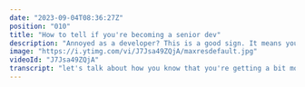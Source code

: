 ```yaml
---
date: "2023-09-04T08:36:27Z"
position: "010"
title: "How to tell if you're becoming a senior dev"
description: "Annoyed as a developer? This is a good sign. It means you are getting more senior!\n\nFollow me here:\nWebsite: https://timbenniks.dev\nTwitter: https://twitter.com/timbenniks\nGithub: https://github.com/timbenniks"
image: "https://i.ytimg.com/vi/J7Jsa49ZQjA/maxresdefault.jpg"
videoId: "J7Jsa49ZQjA"
transcript: "let's talk about how you know that you're getting a bit more senior as a developer and then going from knowing that a little bit to actually becoming more senior so in this video I'm just gonna ramble on a little bit it's going to be just a monologue of me one take just talking about this thing that I've been you know it's in my mind a little bit because constantly in our careers as developers but maybe also as more managers OR tech leads we go through the same motions of becoming more senior and in this video I want to kind of just reflect on what I think seniority means in this sense and then what you can do once you know that how you actually get there generally and you probably know the same thing as well when you're a developer in your up and coming or even when you're a more senior at one point in time you start to get a little bit annoyed with what you see around you right you're coding something but you got it because there's like a ticket that you have to do and you don't really understand why it's that way because that way is better right you start to get a bit annoyed like why are these decisions being made and why don't I have time to actually do it correctly or why do they choose something that they know is not correct but they're still doing it and you get more annoyed over time in your project right you start to be like hey I don't want to do this anymore it kind of doesn't feel right but it's my job so I'll do the thing and then over time you notice that you get less annoyed right and so that's the thing that makes you more senior so you start to realize that around you things happen but you don't really know what these things are but you start to realize hey they're changing and that the noise meat upsets me why do I have to use angular and I cannot use few why are these decisions being made why do I have to do unit tests or all those little things even business decisions that you don't get from your customer you still have to do them and so what makes you more senior when you know you're in the stage of becoming more senior is you start to notice around you that things are happening that you don't really understand yet but they upset you and that is a really good thing don't worry about it that's actually great the one thing that you have to do is figure out why am I upset and based on this wine you can actually start doing a few things talk to others and figure out this why solve it and suddenly you're more senior and so the overarching story here is if you have more overview of what your disa what like what other disciplines do suddenly these things are not that annoying anymore because you have so much overview you actually understand what these other people do and because of that you actually now are like okay of course you made that business decision because all these things happen around that person and then it's less shitty for you that you have to do a certain thing of course you still might not like it but at least you're not upset as much because you've understood so overview or what I like to say helicopter view is really the way to get more senior the more overview you have of what you do or what others do the more senior you are the less annoyed you are and the more calm you can explain of why certain things shouldn't happen um just because right you can say just because because I'm a developer and I know or you can understand their situation go at it in their context and explain hey but this is what I know as a developer this is what you've chosen because of your business decisions or whatever why don't we do it that way and you find the middle ground it's only your calm the other person has understood and you go because imagine you're just upset but you don't know why they chose something you're just going to be like annoying to them they're never going to change right and so the whole thing is half overview so this works in the macro understand why your product owner chose a certain thing or your customer chose the CMS you hate understand their business implications right but it also works in a smaller sense imagine you have a bug and it's a really annoying thing somewhere and of course as a developer you will likely have an inkling it's this thing so let me just try and fix it but if you don't have overview over their whole code base you don't know why the thing is actually broken you can only make an assumption and it gets you annoyed again if you don't fix it right so what you do is you understand your code base you start taking layers off until you reach that issue and that gives you overview of that bug because you remove the things and you remove the things because you know what they do and the more you remove you'll find that it's actually probably a simple bug to fix and if you cannot find the book yet keep peeling layers or you see it happen change some things see okay this is really why and then move the layers back up and you're good to go so it happens in the macro and it happens in the micro and so you as a developer or a tag lead or something you will be annoyed and don't worry it's normal in everybody's career I've had this on multiple locations like right now I'm at a startup right and I've just worked for two and a half years at the startup the first one I've ever worked on and I wasn't annoyed at all I just just had to learn so much there was so much going on I just had to do my job and then at the end of these two and a half years I started to notice certain things I got annoyed but I didn't know why and now that I've done this a few times in my career I realize okay I don't have to be upset about the fact that I'm annoyed by something I just have to learn why and now I'm in a new startup and I see things happen and I realize ah that annoyance is not that bad it's just I didn't know there are certain Universal problems startups have that's fine nothing to be upset about and now when I see these things I can connect the fact that I was upset before and I'm upset again okay so this is a thing I have to do something with this and now I try to remain calm and just talk to people gain overview have a helicopter if you look down on what are the moving parts and why do they upset me and so just as a last piece because I'm just rambling on here the one thing you should probably that's a tool that can help you is just look at okay is the thing that annoys me in my Mastery in how good I am at something or is it in my autonomy is it something that I can choose myself or not or is it in my purpose is the goal that we're trying to reach not clear and if in one of those three something is not right figure out what that is talk to your boss or talk to your colleagues and just say hey this purpose thing something's off and generally when you talk to your boss and you are this reflective and you say hey in the overview part this annoyed me this I find out and it fits in the Mastery bucket generally when you're that good at explaining your problem they love this and they're like oh so you want to get some training or should we just talk to these and these people and you know what sometimes they may say I know man I cannot fix this but they will then provide you with more overview but I just wanted to give you this rambling Insight something I thought about this afternoon anyways I'm happy coding and feel free to reach out to me if you have any of these questions because I've been a manager Attack lead and a developer and a complete newbie in a startup and so I have this pretty rich history of dealing with these things and helping others deal with it so please reach out and chat alright bye"
---
```


